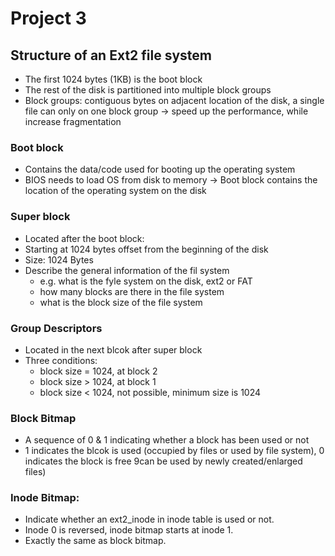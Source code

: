 # Project 3

## Structure of an Ext2 file system
* The first 1024 bytes (1KB) is the boot block
* The rest of the disk is partitioned into multiple block groups
* Block groups: contiguous bytes on adjacent location of the disk, a single file can only on one block group -> speed up the performance, while increase fragmentation

### Boot block

* Contains the data/code used for booting up the operating system
* BIOS needs to load OS from disk to memory -> Boot block contains the location of the operating system on the disk

### Super block

* Located after the boot block:
* Starting at 1024 bytes offset from the beginning of the disk
* Size: 1024 Bytes
* Describe the general information of the fil system
	* e.g. what is the fyle system on the disk, ext2 or FAT
	* how many blocks are there in the file system
	* what is the block size of the file system

### Group Descriptors

* Located in the next blcok after super block
* Three conditions:
	* block size = 1024, at block 2
	* block size > 1024, at block 1
	* block size < 1024, not possible, minimum size is 1024

### Block Bitmap

* A sequence of 0 & 1 indicating whether a block has been used or not
* 1 indicates the blcok is used (occupied by files or used by file system), 0 indicates the block is free 9can be used by newly created/enlarged files)

### Inode Bitmap:

* Indicate whether an ext2_inode in inode table is used or not.
* Inode 0 is reversed, inode bitmap starts at inode 1.
* Exactly the same as block bitmap.
